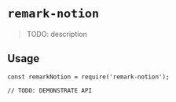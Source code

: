 # `remark-notion`

> TODO: description

## Usage

```
const remarkNotion = require('remark-notion');

// TODO: DEMONSTRATE API
```
